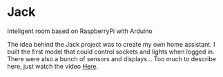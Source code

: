 # Jack
Inteligent room based on RaspberryPi with Arduino

The idea behind the Jack project was to create my own home assistant. I built the first model that could control sockets and lights when logged in. There were also a bunch of sensors and displays… Too much to describe here, just watch the video [Here](https://jakubkivi.github.io/#portfolio-modal-jack).

